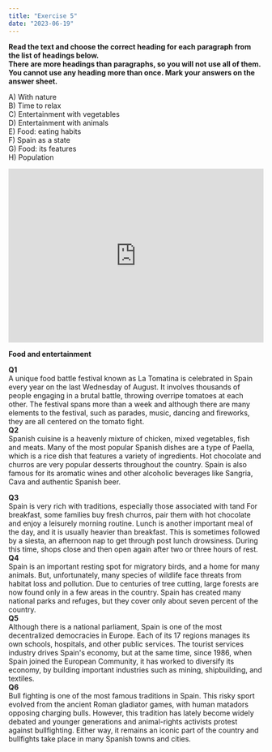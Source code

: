 ```yaml
---
title: "Exercise 5"
date: "2023-06-19"
---
```


**Read the text and choose the correct heading for each paragraph from the list of headings below.  
There are more headings than paragraphs, so you will not use all of them. You cannot use any heading more than once. Mark your answers on the answer sheet.**

A) With nature  
B) Time to relax  
C) Entertainment with vegetables  
D) Entertainment with animals  
E) Food: eating habits  
F) Spain as a state  
G) Food: its features  
H) Population

<iframe src="https://xirurgabdukarim.uz/wp-admin/admin-ajax.php?action=h5p_embed&amp;id=13" width="100%" height="343" frameborder="0" allowfullscreen="allowfullscreen" title="Part 3 | Exercise 5"></iframe>

<script src="https://xirurgabdukarim.uz/wp-content/plugins/h5p/h5p-php-library/js/h5p-resizer.js" charset="UTF-8"></script>

**Food and entertainment**

**Q1**  
A unique food battle festival known as La Tomatina is celebrated in Spain every year on the last Wednesday of August. It involves thousands of people engaging in a brutal battle, throwing overripe tomatoes at each other. The festival spans more than a week and although there are many elements to the festival, such as parades, music, dancing and fireworks, they are all centered on the tomato fight.  
**Q2**  
Spanish cuisine is a heavenly mixture of chicken, mixed vegetables, fish and meats. Many of the most popular Spanish dishes are a type of Paella, which is a rice dish that features a variety of ingredients. Hot chocolate and churros are very popular desserts throughout the country. Spain is also famous for its aromatic wines and other alcoholic beverages like Sangria, Cava and authentic Spanish beer.

**Q3**  
Spain is very rich with traditions, especially those associated with tand For breakfast, some families buy fresh churros, pair them with hot chocolate and enjoy a leisurely morning routine. Lunch is another important meal of the day, and it is usually heavier than breakfast. This is sometimes followed by a siesta, an afternoon nap to get through post lunch drowsiness. During this time, shops close and then open again after two or three hours of rest.  
**Q4**  
Spain is an important resting spot for migratory birds, and a home for many animals. But, unfortunately, many species of wildlife face threats from habitat loss and pollution. Due to centuries of tree cutting, large forests are now found only in a few areas in the country. Spain has created many national parks and refuges, but they cover only about seven percent of the country.  
**Q5**  
Although there is a national parliament, Spain is one of the most decentralized democracies in Europe. Each of its 17 regions manages its own schools, hospitals, and other public services. The tourist services industry drives Spain's economy, but at the same time, since 1986, when Spain joined the European Community, it has worked to diversify its economy, by building important industries such as mining, shipbuilding, and textiles.  
**Q6**  
Bull fighting is one of the most famous traditions in Spain. This risky sport evolved from the ancient Roman gladiator games, with human matadors opposing charging bulls. However, this tradition has lately become widely debated and younger generations and animal-rights activists protest against bullfighting. Either way, it remains an iconic part of the country and bullfights take place in many Spanish towns and cities.
